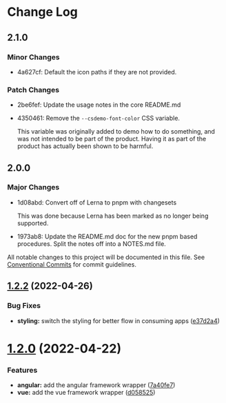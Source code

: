 # Change Log

## 2.1.0

### Minor Changes

- 4a627cf: Default the icon paths if they are not provided.

### Patch Changes

- 2be6fef: Update the usage notes in the core README.md
- 4350461: Remove the `--csdemo-font-color` CSS variable.

  This variable was originally added to demo how to do something, and was not intended to be part of the product. Having it as part of the product has actually been shown to be harmful.

## 2.0.0

### Major Changes

- 1d08abd: Convert off of Lerna to pnpm with changesets

  This was done because Lerna has been marked as no longer being supported.

- 1973ab8: Update the README.md doc for the new pnpm based procedures. Split the notes off into a NOTES.md file.

All notable changes to this project will be documented in this file.
See [Conventional Commits](https://conventionalcommits.org) for commit guidelines.

## [1.2.2](https://github.com/ionic-enterprise/cs-demo-weather-widgets/compare/v1.2.1...v1.2.2) (2022-04-26)

### Bug Fixes

- **styling:** switch the styling for better flow in consuming apps ([e37d2a4](https://github.com/ionic-enterprise/cs-demo-weather-widgets/commit/e37d2a4ebed361247879d1c5900a093c995262c7))

# [1.2.0](https://github.com/ionic-enterprise/cs-demo-weather-widgets/compare/v1.1.1...v1.2.0) (2022-04-22)

### Features

- **angular:** add the angular framework wrapper ([7a40fe7](https://github.com/ionic-enterprise/cs-demo-weather-widgets/commit/7a40fe73b84eab1549cef2071ecdc78609b9ded1))
- **vue:** add the vue framework wrapper ([d058525](https://github.com/ionic-enterprise/cs-demo-weather-widgets/commit/d05852507be466dfb4829a183742aecc56d54992))
